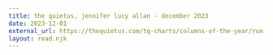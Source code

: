 ```yaml
---
title: the quietus, jennifer lucy allan - december 2023
date: 2023-12-01
external_url: https://thequietus.com/tq-charts/columns-of-the-year/rum-music-best-experimental-music-2023/
layout: read.njk
---
```

